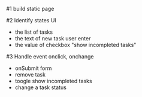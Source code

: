 #1 build static page

#2 Identify states UI

- the list of tasks
- the text of new task user enter
- the value of checkbox "show incompleted tasks"

#3 Handle event onclick, onchange

- onSubmit form
- remove task
- toogle show incompleted tasks
- change a task status
